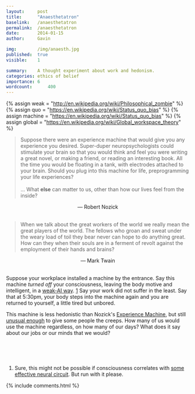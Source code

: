 ```yaml
---
layout:     post
title:      "Anaesthetatron"
baselink:   /anaesthetatron
permalink:  /anaesthetatron
date:       2014-01-15
author:     Gavin

img:        /img/anaesth.jpg
published:	true
visible: 	1

summary:    A thought experiment about work and hedonism.
categories: ethics of belief
importance: 6
wordcount: 		400
---
```


{%  assign weak = "http://en.wikipedia.org/wiki/Philosophical_zombie" 			%}
{%  assign quo = "https://en.wikipedia.org/wiki/Status_quo_bias"				%}
{%  assign machine = "https://en.wikipedia.org/wiki/Status_quo_bias"			%}
{%  assign global = "https://en.wikipedia.org/wiki/Global_workspace_theory"	%}



> Suppose there were an experience machine that would give you any experience you desired. Super-duper neuropsychologists could stimulate your brain so that you would think and feel you were writing a great novel, or making a friend, or reading an interesting book. All the time you would be floating in a tank, with electrodes attached to your brain. Should you plug into this machine for life, preprogramming your life experiences? 
<br><br>... What **else** can matter to us, other than how our lives feel from the inside?

<center>― Robert Nozick</center>

<br>


> When we talk about the great workers of the world we really mean the great players of the world. The fellows who groan and sweat under the weary load of toil they bear never can hope to do anything great. How can they when their souls are in a ferment of revolt against the employment of their hands and brains?

<center>― Mark Twain</center>

<br>

Suppose your workplace installed a machine by the entrance. Say this machine _turned off_ your consciousness, leaving the body motive and intelligent, in a <a href="{{weak}}">weak-AI way</a>. <a href="#fn:1" id="fnref:1">1</a> Say your work did not suffer in the least. Say that at 5:30pm, your body steps into the machine again and you are returned to yourself, a little tired but unbored.

This machine is less hedonistic than Nozick's <a href="http://en.wikipedia.org/wiki/Experience_machine">Experience Machine</a>, but still <a href="{{quo}}">unusual enough</a> to give some people the creeps. How many of us would use the machine regardless, on how many of our days? What does it say about our jobs or our minds that we would?

<br /><br /><br>



<div class="footnotes">
<ol>
    <li class="footnote" id="fn:1">
		Sure, this might not be possible if consciousness correlates with <a href="{{global}}">some effective neural circuit</a>. But run with it please.
	</li>
</ol>
</div>

{%  include comments.html %}
